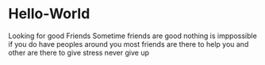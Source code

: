 # Hello-World
Looking for good Friends
Sometime friends are good 
nothing is imppossible if you do have peoples around you
most friends are there to help you and other are there to give stress
never give up
